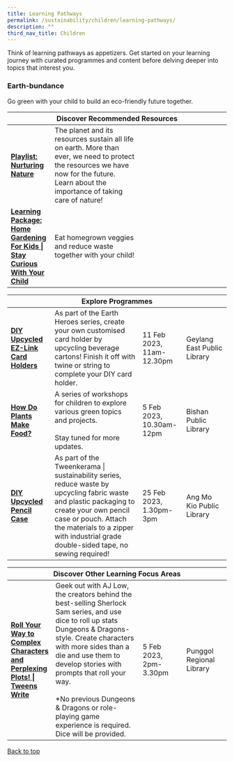 ```yaml
---
title: Learning Pathways
permalink: /sustainability/children/learning-pathways/
description: ""
third_nav_title: Children
---
```

<style type="text/css">
/* Links */
.content a { color: #322987; }
.content a:focus,
.content a:hover { color: #28216c; }

/* Button Outline */
.bp-button { padding-left: 1.5rem; padding-right: 1.5rem; }
.bp-button.is-primary-outline { border: 1px solid #322987; color: #322987; background-color: transparent; text-decoration: none; }
.bp-button.is-primary-outline:focus,
.bp-button.is-primary-outline:hover { border: 1px solid #322987; color: #cff2e8; background-color: #322987; text-decoration: none; }

/* Responsive Iframe */
.responsive-iframe { position: absolute; top: 0; left: 0; bottom: 0; right: 0; width: 100%; height: 100%; }
.responsive-iframe-container { position: relative; overflow: hidden; width: 100%; }
.responsive-iframe-container.ratio-16by9 { padding-top: 56.25%; }
.responsive-iframe-container.ratio-4by3 { padding-top: 75%; }
.responsive-iframe-container.ratio-3by2 { padding-top: 66.66%; }
.responsive-iframe-container.ratio-1by1 { padding-top: 100%; }
</style>
Think of learning pathways as appetizers. Get started on your learning journey with curated programmes and content before delving deeper into topics that interest you.

<h3><b>Earth-bundance</b></h3>
Go green with your child to build an eco-friendly future together.
<div class="horizontal-scroll margin--bottom--lg">
  <table class="generic-table">
    <thead>
      <tr>
        <th colspan="4" class="is-uppercase has-weight-normal">Discover Recommended Resources</th>
      </tr>
    </thead>
    <tbody>
      <tr>
        <td style="width: 20%;"><a href="/sustainability/children/content" target="_blank"><b> Playlist:<br>Nurturing Nature</b></a></td>
        <td style="width: 40%;">The planet and its resources sustain all life on earth. More than ever, we need to protect the resources we have now for the future. Learn about the importance of taking care of nature!</td>
        <td style="width: 20%;"> </td>
        <td style="width: 20%;"> </td>
      </tr>
      <tr>
        <td><a href="https://childrenandteens.nlb.gov.sg/diy-resources/primary-school-resources/permalink#home-gardening-for-kids" target="_blank"><b> Learning Package:<br>Home Gardening For Kids | Stay Curious With Your Child</b></a></td>
        <td>Eat homegrown veggies and reduce waste together with your child!</td>
        <td></td>
        <td></td>
      </tr>
    </tbody>
  </table>
</div>

<div class="horizontal-scroll margin--bottom--lg">
  <table class="generic-table">
    <thead>
      <tr>
        <th colspan="4" class="is-uppercase has-weight-normal">Explore Programmes</th>
      </tr>
    </thead>
    <tbody>
						<tr>
         <td style="width: 20%;"><a href="https://www.eventbrite.sg/e/diy-upcycled-ez-link-card-holders-geylang-east-public-library-tickets-519416778567?aff=odcleoeventsincollection" target="_blank"><b> DIY Upcycled EZ-Link Card Holders</b></a></td>
        <td style="width: 40%;">As part of the Earth Heroes series, create your own customised card holder by upcycling beverage cartons! Finish it off with twine or string to complete your DIY card holder.
</td>
        <td style="width: 20%;">11 Feb 2023, 11am-12.30pm</td>
        <td style="width: 20%;">Geylang East Public Library</td>
			</tr>
									<tr>
         <td style="width: 20%;"><a href="https://www.eventbrite.sg/e/how-do-plants-make-food-bishan-public-library-tickets-519412315217?aff=odcleoeventsincollection" target="_blank"><b> How Do Plants Make Food?</b></a></td>
        <td style="width: 40%;">A series of workshops for children to explore various green topics and projects.
<br><br>
Stay tuned for more updates.
</td>
        <td style="width: 20%;">5 Feb 2023, 10.30am-12pm</td>
        <td style="width: 20%;">Bishan Public Library</td>
			</tr>
									<tr>
         <td style="width: 20%;"><a href="https://www.eventbrite.sg/e/diy-upcycled-pencil-case-ang-mo-kio-public-library-tickets-519423157647?aff=odcleoeventsincollection" target="_blank"><b>DIY Upcycled Pencil Case</b></a></td>
        <td style="width: 40%;">As part of the Tweenkerama | sustainability series, reduce waste by upcycling fabric waste and plastic packaging to create your own pencil case or pouch. Attach the materials to a zipper with industrial grade double-sided tape, no sewing required!
</td>
        <td style="width: 20%;">25 Feb 2023, 1.30pm-3pm</td>
        <td style="width: 20%;">Ang Mo Kio Public Library</td>
			</tr>
    </tbody>
  </table>
</div>

<div class="horizontal-scroll margin--bottom--lg">
  <table class="generic-table">
    <thead>
      <tr>
        <th colspan="4" class="is-uppercase has-weight-normal">Discover Other Learning Focus Areas</th>
      </tr>
    </thead>
    <tbody>
			<tr>
        <td style="width: 20%;"><a href="https://www.eventbrite.sg/e/roll-your-way-to-complex-characters-and-perplexing-plots-tweens-write-tickets-506940983127?aff=odcleoeventsincollection" target="_blank"><b> Roll Your Way to Complex Characters and Perplexing Plots! | Tweens Write</b></a></td>
        <td style="width: 40%;">Geek out with AJ Low, the creators behind the best-selling Sherlock Sam series, and use dice to roll up stats Dungeons & Dragons-style. Create characters with more sides than a die and use them to develop stories with prompts that roll your way. <br><br>*No previous Dungeons & Dragons or role-playing game experience is required. Dice will be provided. </td>
        <td style="width: 20%;">5 Feb 2023, 2pm-3.30pm</td>
        <td style="width: 20%;">Punggol Regional Library</td>
      </tr>
			     </tbody>
  </table>
</div>

<p class="has-text-right margin--top--xl"><a href="#main-content">Back to top</a></p>